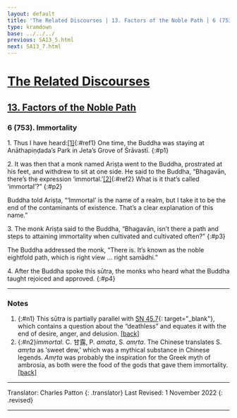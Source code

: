 ```yaml
---
layout: default
title: 'The Related Discourses | 13. Factors of the Noble Path | 6 (753). Immortality'
type: kramdown
base: ../../../
previous: SA13_5.html
next: SA13_7.html
---
```


# [The Related Discourses](../index.html)
## [13. Factors of the Noble Path](index.html)
### 6 (753). Immortality

1\. Thus I have heard:[\[1\]](#n1){:#ref1} One time, the Buddha was staying at Anāthapiṇḍada’s Park in Jeta’s Grove of Śrāvastī.
{:#p1}

2\. It was then that a monk named Ariṣṭa went to the Buddha, prostrated at his feet, and withdrew to sit at one side. He said to the Buddha, “Bhagavān, there’s the expression ‘immortal.’[\[2\]](#n1){:#ref2} What is it that’s called ‘immortal’?”
{:#p2}

Buddha told Ariṣṭa, “‘Immortal’ is the name of a realm, but I take it to be the end of the contaminants of existence. That’s a clear explanation of this name.”

3\. The monk Ariṣṭa said to the Buddha, “Bhagavān, isn’t there a path and steps to attaining immortality when cultivated and cultivated often?”
{:#p3}

The Buddha addressed the monk, “There is. It’s known as the noble eightfold path, which is right view … right samādhi.”

4\. After the Buddha spoke this sūtra, the monks who heard what the Buddha taught rejoiced and approved.
{:#p4}

---

### Notes

1. {:#n1} This sūtra is partially parallel with [SN 45.7](https://suttacentral.net/sn45.7){: target="_blank"}, which contains a question about the “deathless” and equates it with the end of desire, anger, and delusion. [\[back\]](#ref1)
2. {:#n2}*immortal*. C. 甘露, P. *amata*, S. *amṛta*. The Chinese translates S. *amṛta* as ‘sweet dew,’ which was a mythical substance in Chinese legends. *Amṛta* was probably the inspiration for the Greek myth of ambrosia, as both were the food of the gods that gave them immortality. [\[back\]](#ref2)

---

Translator: Charles Patton
{: .translator}
Last Revised: 1 November 2022
{: .revised}

---